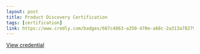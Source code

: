 ```yaml
---
layout: post
title: Product Discovery Certification
tags: [certification]
link: https://www.credly.com/badges/667c4863-a350-470e-a68c-2a313a78279a/public_url
---
```


<a href="https://www.credly.com/badges/667c4863-a350-470e-a68c-2a313a78279a/public_url" target="_blank">View credential</a>